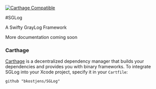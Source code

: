 [![Carthage Compatible](https://img.shields.io/badge/Carthage-compatible-4BC51D.svg?style=flat)](https://github.com/Carthage/Carthage)

#SGLog

A Swifty GrayLog Framework

More documentation coming soon

### Carthage

[Carthage](https://github.com/Carthage/Carthage) is a decentralized dependency manager that builds your dependencies and provides you with binary frameworks. To integrate SGLog into your Xcode project, specify it in your `Cartfile`:

```ogdl
github "bkostjens/SGLog"
```


